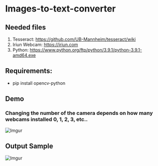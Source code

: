# Images-to-text-converter

## Needed files
1. Tesseract: https://github.com/UB-Mannheim/tesseract/wiki
2. Iriun Webcam: https://iriun.com
3. Python: https://www.python.org/ftp/python/3.9.1/python-3.9.1-amd64.exe

## Requirements:
- pip install opencv-python

## Demo
### Changing the number of the camera depends on how many webcams installed 0, 1, 2, 3, etc..
![Imgur](https://i.imgur.com/EwCsv6F.png)

## Output Sample
![Imgur](https://i.imgur.com/P6LUi2L.png)
